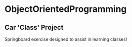 # ObjectOrientedProgramming

## Car 'Class' Project

Springboard exercise designed to assist in learning classes!
